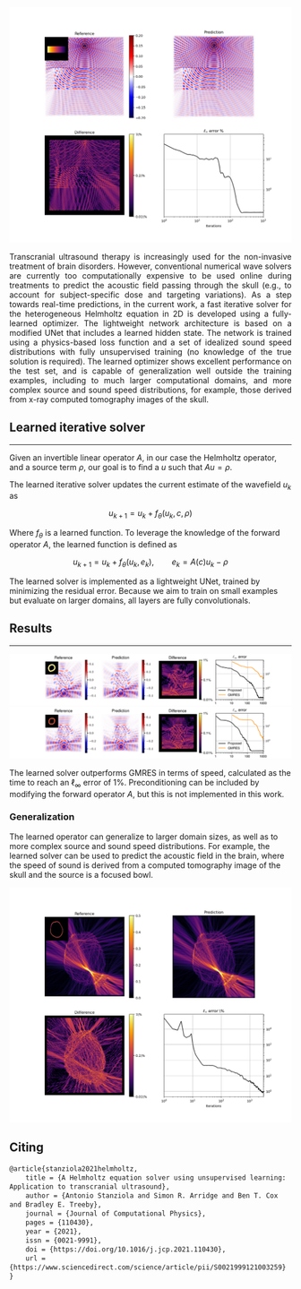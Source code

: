 ![Cover](/images/custom.png)

<div style="text-align: justify">
Transcranial ultrasound therapy is increasingly used for the non-invasive treatment of brain disorders. However, conventional numerical wave solvers are currently too computationally expensive to be used online during treatments to predict the acoustic field passing through the skull (e.g., to account for subject-specific dose and targeting variations). As a step towards real-time predictions, in the current work, a fast iterative solver for the heterogeneous Helmholtz equation in 2D is developed using a fully-learned optimizer. The lightweight network architecture is based on a modified UNet that includes a learned hidden state. The network is trained using a physics-based loss function and a set of idealized sound speed distributions with fully unsupervised training (no knowledge of the true solution is required). The learned optimizer shows excellent performance on the test set, and is capable of generalization well outside the training examples, including to much larger computational domains, and more complex source and sound speed distributions, for example, those derived from x-ray computed tomography images of the skull.
</div>

## Learned iterative solver
---
Given an invertible linear operator $A$, in our case the Helmholtz operator, and a source term $\rho$, our goal is to find a $u$ such that $Au = \rho$.

The learned iterative solver updates the current estimate of the wavefield $u_k$ as 

$$
u_{k+1} = u_k + f_\theta(u_k, c, \rho)
$$

Where $f_\theta$ is a learned function. To leverage the knowledge of the forward operator $A$, the learned function is defined as

$$
u_{k+1} = u_k + f_\theta(u_k, e_k), \qquad e_k = A(c)u_k - \rho
$$

The learned solver is implemented as a lightweight UNet, trained by minimizing the residual error. Because we aim to train on small examples but evaluate on larger domains, all layers are fully convolutionals.

## Results
---
![example1](/images/example_1.png)
![example2](/images/example_2.png)

The learned solver outperforms GMRES in terms of speed, calculated as the time to reach an $\ell_\infty$ error of 1%. Preconditioning can be included by modifying the forward operator $A$, but this is not implemented in this work.

### Generalization
The learned operator can generalize to larger domain sizes, as well as to more complex source and sound speed distributions. For example, the learned solver can be used to predict the acoustic field in the brain, where the speed of sound is derived from a computed tomography image of the skull and the source is a focused bowl.

![Skull Example](images/skull_example.png)


## Citing
```
@article{stanziola2021helmholtz,
    title = {A Helmholtz equation solver using unsupervised learning: Application to transcranial ultrasound},
    author = {Antonio Stanziola and Simon R. Arridge and Ben T. Cox and Bradley E. Treeby},
    journal = {Journal of Computational Physics},
    pages = {110430},
    year = {2021},
    issn = {0021-9991},
    doi = {https://doi.org/10.1016/j.jcp.2021.110430},
    url = {https://www.sciencedirect.com/science/article/pii/S0021999121003259}
}
```